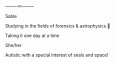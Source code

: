 ────୨ৎ────

Sable

Studying in the fields of forensics & astrophysics 🌌

Taking it one day at a time 

She/her

Autistic with a special interest of seals and space!
<!---
777sable/777sable is a ✨ special ✨ repository because its `README.md` (this file) appears on your GitHub profile.
You can click the Preview link to take a look at your changes.
--->
